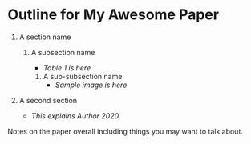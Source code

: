 # Outline for My Awesome Paper

1. A section name

   1. A subsection name

      - *Table 1 is here*

      1. A sub-subsection name
         - *Sample image is here*

2. A second section

   - *This explains Author 2020*

Notes on the paper overall including things you may want to talk about.